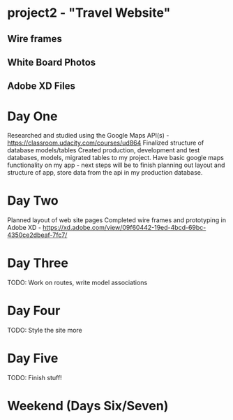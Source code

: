 # project2 - "Travel Website"

## Wire frames
## White Board Photos

## Adobe XD Files

# Day One
Researched and studied using the Google Maps API(s) - https://classroom.udacity.com/courses/ud864
Finalized structure of database models/tables
Created production, development and test databases, models, migrated tables to my project.
Have basic google maps functionality on my app - next steps will be to finish planning out layout and structure of app, store data from the api in my production database.

# Day Two
Planned layout of web site pages
Completed wire frames and prototyping in Adobe XD - https://xd.adobe.com/view/09f60442-19ed-4bcd-69bc-4350ce2dbeaf-7fc7/

# Day Three
TODO: Work on routes, write model associations

# Day Four
TODO: Style the site more

# Day Five
TODO: Finish stuff!

# Weekend (Days Six/Seven)
